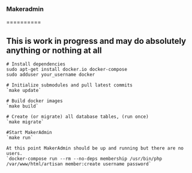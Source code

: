 ### Makeradmin
==========

This is work in progress and may do absolutely anything or nothing at all
-------------------------------------------------------------------------

~~~
# Install dependencies
sudo apt-get install docker.io docker-compose
sudo adduser your_username docker

# Initialize submodules and pull latest commits
`make update`

# Build docker images
`make build`

# Create (or migrate) all database tables, (run once)
`make migrate`

#Start MakerAdmin
`make run`

At this point MakerAdmin should be up and running but there are no users.
`docker-compose run --rm --no-deps membership /usr/bin/php /var/www/html/artisan member:create username password`

~~~
